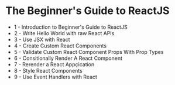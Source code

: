 # The Beginner's Guide to ReactJS
+ 1 - Introduction to Beginner's Guide to ReactJS
+ 2 - Write Hello World with raw React APIs
+ 3 - Use JSX with React
+ 4 - Create Custom React Components
+ 5 - Validate Custom React Component Props With Prop Types
+ 6 - Consitionally Render A React Component
+ 7 - Rerender a React Appçication
+ 8 - Style React Components
+ 9 - Use Event Handlers with React

